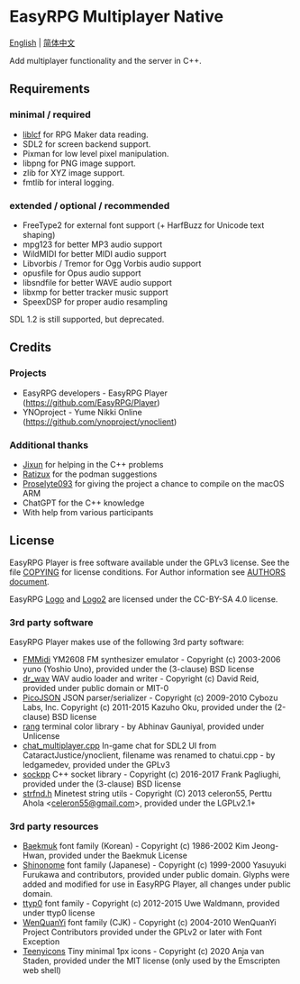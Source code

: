 # EasyRPG Multiplayer Native

[English](README.md) | [简体中文](README-ZH.md)

Add multiplayer functionality and the server in C++.


## Requirements

### minimal / required

- [liblcf] for RPG Maker data reading.
- SDL2 for screen backend support.
- Pixman for low level pixel manipulation.
- libpng for PNG image support.
- zlib for XYZ image support.
- fmtlib for interal logging.

### extended / optional / recommended

- FreeType2 for external font support (+ HarfBuzz for Unicode text shaping)
- mpg123 for better MP3 audio support
- WildMIDI for better MIDI audio support
- Libvorbis / Tremor for Ogg Vorbis audio support
- opusfile for Opus audio support
- libsndfile for better WAVE audio support
- libxmp for better tracker music support
- SpeexDSP for proper audio resampling

SDL 1.2 is still supported, but deprecated.


## Credits

### Projects

- EasyRPG developers - EasyRPG Player (https://github.com/EasyRPG/Player)
- YNOproject - Yume Nikki Online (https://github.com/ynoproject/ynoclient)

### Additional thanks

- [Jixun](https://github.com/jixunmoe) for helping in the C++ problems
- [Ratizux](https://github.com/Ratizux) for the podman suggestions
- [Proselyte093](https://github.com/Proselyte093) for giving the project a chance to compile on the macOS ARM
- ChatGPT for the C++ knowledge
- With help from various participants


## License

EasyRPG Player is free software available under the GPLv3 license. See the file
[COPYING] for license conditions. For Author information see [AUTHORS document].

EasyRPG [Logo] and [Logo2] are licensed under the CC-BY-SA 4.0 license.


### 3rd party software

EasyRPG Player makes use of the following 3rd party software:

* [FMMidi] YM2608 FM synthesizer emulator - Copyright (c) 2003-2006 yuno
  (Yoshio Uno), provided under the (3-clause) BSD license
* [dr_wav] WAV audio loader and writer - Copyright (c) David Reid, provided
  under public domain or MIT-0
* [PicoJSON] JSON parser/serializer - Copyright (c) 2009-2010 Cybozu Labs, Inc.
  Copyright (c) 2011-2015 Kazuho Oku, provided under the (2-clause) BSD license
* [rang] terminal color library - by Abhinav Gauniyal, provided under Unlicense
* [chat_multiplayer.cpp] In-game chat for SDL2 UI from CataractJustice/ynoclient,
  filename was renamed to chatui.cpp - by ledgamedev, provided under the GPLv3
* [sockpp] C++ socket library - Copyright (c) 2016-2017 Frank Pagliughi, provided
  under the (3-clause) BSD license
* [strfnd.h] Minetest string utils - Copyright (C) 2013 celeron55,
  Perttu Ahola \<celeron55@gmail.com\>, provided under the LGPLv2.1+

### 3rd party resources

* [Baekmuk] font family (Korean) - Copyright (c) 1986-2002 Kim Jeong-Hwan,
  provided under the Baekmuk License
* [Shinonome] font family (Japanese) - Copyright (c) 1999-2000 Yasuyuki
  Furukawa and contributors, provided under public domain. Glyphs were added
  and modified for use in EasyRPG Player, all changes under public domain.
* [ttyp0] font family - Copyright (c) 2012-2015 Uwe Waldmann, provided under
  ttyp0 license
* [WenQuanYi] font family (CJK) - Copyright (c) 2004-2010 WenQuanYi Project
  Contributors provided under the GPLv2 or later with Font Exception
* [Teenyicons] Tiny minimal 1px icons - Copyright (c) 2020 Anja van Staden,
  provided under the MIT license (only used by the Emscripten web shell)

[liblcf]: https://github.com/EasyRPG/liblcf
[BUILDING document]: docs/BUILDING.md
[#easyrpg at irc.libera.chat]: https://kiwiirc.com/nextclient/#ircs://irc.libera.chat/#easyrpg?nick=rpgguest??
[COPYING]: COPYING
[AUTHORS document]: docs/AUTHORS.md
[Logo]: resources/logo.png
[Logo2]: resources/logo2.png
[FMMidi]: http://unhaut.epizy.com/fmmidi
[dr_wav]: https://github.com/mackron/dr_libs
[PicoJSON]: https://github.com/kazuho/picojson
[rang]: https://github.com/agauniyal/rang
[chat_multiplayer.cpp]: https://github.com/CataractJustice/ynoclient
[sockpp]: https://github.com/fpagliughi/sockpp
[strfnd.h]: https://github.com/minetest/minetest
[baekmuk]: https://kldp.net/baekmuk
[Shinonome]: http://openlab.ring.gr.jp/efont/shinonome
[ttyp0]: https://people.mpi-inf.mpg.de/~uwe/misc/uw-ttyp0
[WenQuanYi]: http://wenq.org
[Teenyicons]: https://github.com/teenyicons/teenyicons
